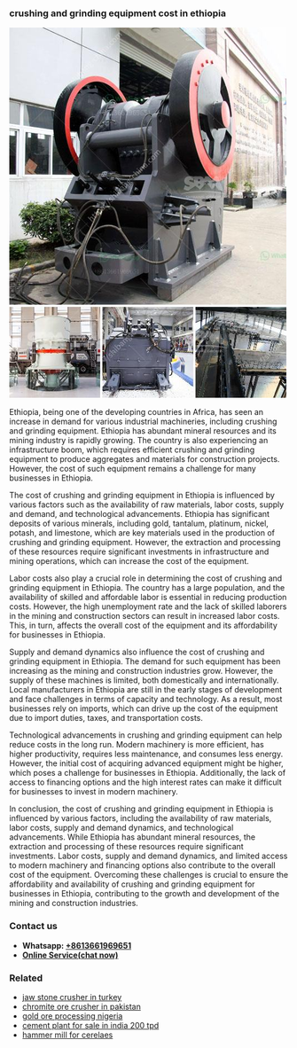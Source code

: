 <h3>crushing and grinding equipment cost in ethiopia</h3><img src='1704791492.jpg' alt=''><p>Ethiopia, being one of the developing countries in Africa, has seen an increase in demand for various industrial machineries, including crushing and grinding equipment. Ethiopia has abundant mineral resources and its mining industry is rapidly growing. The country is also experiencing an infrastructure boom, which requires efficient crushing and grinding equipment to produce aggregates and materials for construction projects. However, the cost of such equipment remains a challenge for many businesses in Ethiopia.</p><p>The cost of crushing and grinding equipment in Ethiopia is influenced by various factors such as the availability of raw materials, labor costs, supply and demand, and technological advancements. Ethiopia has significant deposits of various minerals, including gold, tantalum, platinum, nickel, potash, and limestone, which are key materials used in the production of crushing and grinding equipment. However, the extraction and processing of these resources require significant investments in infrastructure and mining operations, which can increase the cost of the equipment.</p><p>Labor costs also play a crucial role in determining the cost of crushing and grinding equipment in Ethiopia. The country has a large population, and the availability of skilled and affordable labor is essential in reducing production costs. However, the high unemployment rate and the lack of skilled laborers in the mining and construction sectors can result in increased labor costs. This, in turn, affects the overall cost of the equipment and its affordability for businesses in Ethiopia.</p><p>Supply and demand dynamics also influence the cost of crushing and grinding equipment in Ethiopia. The demand for such equipment has been increasing as the mining and construction industries grow. However, the supply of these machines is limited, both domestically and internationally. Local manufacturers in Ethiopia are still in the early stages of development and face challenges in terms of capacity and technology. As a result, most businesses rely on imports, which can drive up the cost of the equipment due to import duties, taxes, and transportation costs.</p><p>Technological advancements in crushing and grinding equipment can help reduce costs in the long run. Modern machinery is more efficient, has higher productivity, requires less maintenance, and consumes less energy. However, the initial cost of acquiring advanced equipment might be higher, which poses a challenge for businesses in Ethiopia. Additionally, the lack of access to financing options and the high interest rates can make it difficult for businesses to invest in modern machinery.</p><p>In conclusion, the cost of crushing and grinding equipment in Ethiopia is influenced by various factors, including the availability of raw materials, labor costs, supply and demand dynamics, and technological advancements. While Ethiopia has abundant mineral resources, the extraction and processing of these resources require significant investments. Labor costs, supply and demand dynamics, and limited access to modern machinery and financing options also contribute to the overall cost of the equipment. Overcoming these challenges is crucial to ensure the affordability and availability of crushing and grinding equipment for businesses in Ethiopia, contributing to the growth and development of the mining and construction industries.</p><h3>Contact us</h3><ul><li><strong>Whatsapp:&nbsp;<a href="https://wa.me/8613661969651">+8613661969651</a></strong></li><li><a href="https://swt.shibang-china.com/?git&amp;zhl&amp;crushing and grinding equipment cost in ethiopia"><strong>Online Service(chat now)</strong></a></li></ul><h3>Related</h3><ul><li><a href='jaw stone crusher in turkey.md'>jaw stone crusher in turkey</a></li><li><a href='chromite ore crusher in pakistan.md'>chromite ore crusher in pakistan</a></li><li><a href='gold ore processing nigeria.md'>gold ore processing nigeria</a></li><li><a href='cement plant for sale in india 200 tpd.md'>cement plant for sale in india 200 tpd</a></li><li><a href='hammer mill for cerelaes.md'>hammer mill for cerelaes</a></li></ul>
